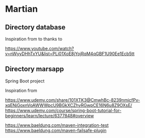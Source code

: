 # Martian

## Directory database

Inspiration from to thanks to

https://www.youtube.com/watch?v=nWyyDHhTxYU&list=PLi01XoE8jYojRqM4qGBF1U90Ee1Ecb5tt

## Directory marsapp

Spring Boot project

Inspiration from

https://www.udemy.com/share/101XTK3@CmwhBc-8239nmicfPv-xqENjGoxnVoAWWWpcU9BGkXCZhvRGwpCE16N6u8Z9OXsE/
https://www.udemy.com/course/spring-boot-tutorial-for-beginners/learn/lecture/6377848#overview

https://www.baeldung.com/maven-integration-test
https://www.baeldung.com/maven-failsafe-plugin


